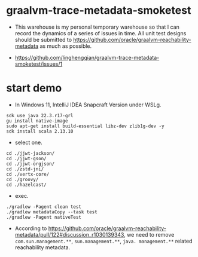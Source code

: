 # graalvm-trace-metadata-smoketest

- This warehouse is my personal temporary warehouse so that I can record the dynamics of a series of issues in time. All
  unit test designs should be submitted to https://github.com/oracle/graalvm-reachability-metadata as much as possible.

- https://github.com/linghengqian/graalvm-trace-metadata-smoketest/issues/1

# start demo

- In Windows 11, IntelliJ IDEA Snapcraft Version under WSLg.

```shell
sdk use java 22.3.r17-grl
gu install native-image
sudo apt-get install build-essential libz-dev zlib1g-dev -y
sdk install scala 2.13.10
```

- select one.

```shell
cd ./jjwt-jackson/
cd ./jjwt-gson/
cd ./jjwt-orgjson/
cd ./zstd-jni/
cd ./vertx-core/
cd ./groovy/
cd ./hazelcast/
```

- exec.

```shell
./gradlew -Pagent clean test
./gradlew metadataCopy --task test
./gradlew -Pagent nativeTest
```

- According to https://github.com/oracle/graalvm-reachability-metadata/pull/122#discussion_r1030139343, we need to
  remove `com.sun.management.**`, `sun.management.**`, `java. management.**` related reachability metadata.
